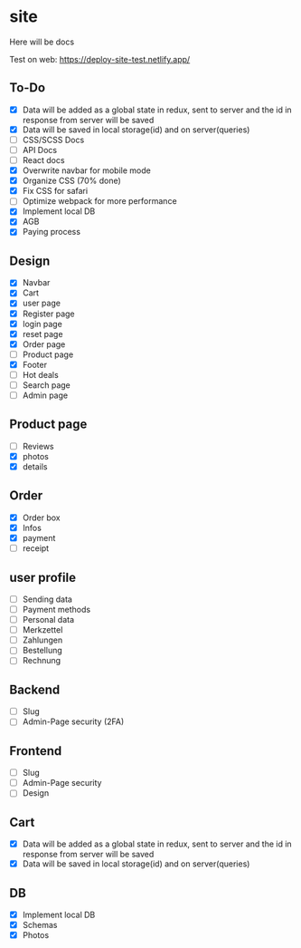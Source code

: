# site
Here will be docs

Test on web: https://deploy-site-test.netlify.app/

## To-Do
- [x] Data will be added as a global state in redux, sent to server and the id in response from server will be saved
- [x] Data will be saved in local storage(id) and on server(queries)
- [ ] CSS/SCSS Docs
- [ ] API Docs
- [ ] React docs
- [x] Overwrite navbar for mobile mode
- [x] Organize CSS (70% done)
- [x] Fix CSS for safari
- [ ] Optimize webpack for more performance
- [x] Implement local DB
- [x] AGB
- [x] Paying process

## Design
- [x] Navbar
- [x] Cart
- [x] user page
- [x] Register page
- [x] login page
- [x] reset page
- [x] Order page
- [ ] Product page
- [x] Footer
- [ ] Hot deals
- [ ] Search page
- [ ] Admin page

## Product page
- [ ] Reviews
- [x] photos
- [x] details

## Order
- [x] Order box
- [x] Infos
- [x] payment
- [ ] receipt

## user profile
- [ ] Sending data
- [ ] Payment methods
- [ ] Personal data
- [ ] Merkzettel
- [ ] Zahlungen
- [ ] Bestellung
- [ ] Rechnung
  
## Backend
- [ ] Slug
- [ ] Admin-Page security (2FA)

## Frontend
- [ ] Slug
- [ ] Admin-Page security
- [ ] Design

## Cart
- [x] Data will be added as a global state in redux, sent to server and the id in response from server will be saved
- [x] Data will be saved in local storage(id) and on server(queries)

## DB
- [x] Implement local DB
- [x] Schemas
- [x] Photos